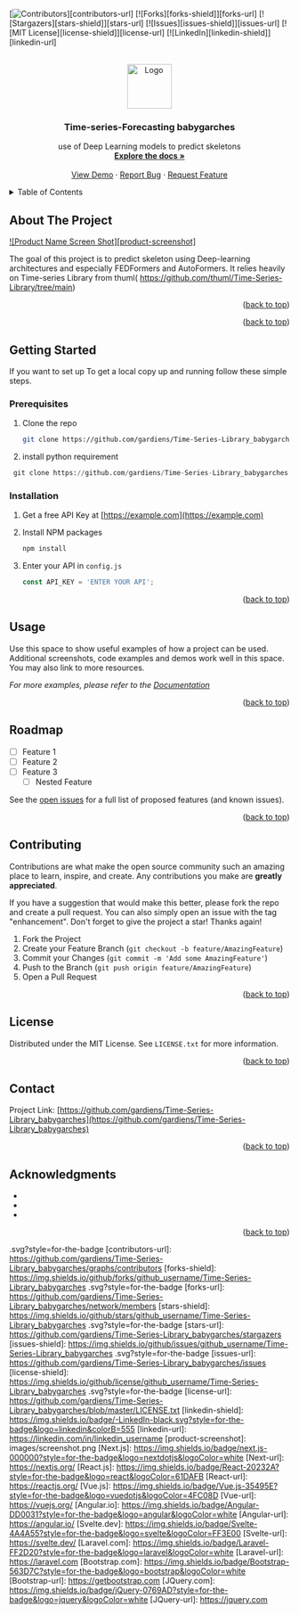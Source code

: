 <!-- Improved compatibility of back to top link: See: https://github.com/othneildrew/Best-README-Template/pull/73 -->
<a name="readme-top"></a>
<!--




<!-- PROJECT SHIELDS -->
<!--
*** I'm using markdown "reference style" links for readability.
*** Reference links are enclosed in brackets [ ] instead of parentheses ( ).
*** See the bottom of this document for the declaration of the reference variables
*** for contributors-url, forks-url, etc. This is an optional, concise syntax you may use.
*** https://www.markdownguide.org/basic-syntax/#reference-style-links
-->
[![Contributors][contributors-shield]][contributors-url]
[![Forks][forks-shield]][forks-url]
[![Stargazers][stars-shield]][stars-url]
[![Issues][issues-shield]][issues-url]
[![MIT License][license-shield]][license-url]
[![LinkedIn][linkedin-shield]][linkedin-url]



<!-- PROJECT LOGO -->
<br />
<div align="center">
  <a href="https://github.com/gardiens/Time-Series-Library_babygarches">
    <img src="images/logo.png" alt="Logo" width="80" height="80">
  </a>

<h3 align="center">Time-series-Forecasting babygarches</h3>

  <p align="center">
    use of Deep Learning models to predict skeletons
    <br />
    <a href="https://github.com/gardiens/Time-Series-Library_babygarches"><strong>Explore the docs »</strong></a>
    <br />
    <br />
    <a href="https://github.com/gardiens/Time-Series-Library_babygarches">View Demo</a>
    ·
    <a href="https://github.com/gardiens/Time-Series-Library_babygarches/issues">Report Bug</a>
    ·
    <a href="https://github.com/gardiens/Time-Series-Library_babygarches/issues">Request Feature</a>
  </p>
</div>



<!-- TABLE OF CONTENTS -->
<details>
  <summary>Table of Contents</summary>
  <ol>
    <li>
      <a href="#about-the-project">About The Project</a>
      <ul>
        <li><a href="#built-with">Built With</a></li>
      </ul>
    </li>
    <li>
      <a href="#getting-started">Getting Started</a>
      <ul>
        <li><a href="#prerequisites">Prerequisites</a></li>
        <li><a href="#installation">Installation</a></li>
      </ul>
    </li>
    <li><a href="#usage">Usage</a></li>
    <li><a href="#roadmap">Roadmap</a></li>
    <li><a href="#contributing">Contributing</a></li>
    <li><a href="#license">License</a></li>
    <li><a href="#contact">Contact</a></li>
    <li><a href="#acknowledgments">Acknowledgments</a></li>
  </ol>
</details>



<!-- ABOUT THE PROJECT -->
## About The Project

[![Product Name Screen Shot][product-screenshot]](https://example.com)

The goal of this project is to predict skeleton using Deep-learning architectures and especially FEDFormers and AutoFormers. It relies heavily on Time-series Library from thuml( https://github.com/thuml/Time-Series-Library/tree/main)
<p align="right">(<a href="#readme-top">back to top</a>)</p>



<p align="right">(<a href="#readme-top">back to top</a>)</p>



<!-- GETTING STARTED -->
## Getting Started
If you want to set up 
To get a local copy up and running follow these simple  steps.

### Prerequisites

1. Clone the repo 

   ```sh
   git clone https://github.com/gardiens/Time-Series-Library_babygarches.git
   ```
2. install python requirement
  ```py
   git clone https://github.com/gardiens/Time-Series-Library_babygarches.git
   ```

### Installation

1. Get a free API Key at [https://example.com](https://example.com)

3. Install NPM packages
   ```sh
   npm install
   ```
4. Enter your API in `config.js`
   ```js
   const API_KEY = 'ENTER YOUR API';
   ```

<p align="right">(<a href="#readme-top">back to top</a>)</p>



<!-- USAGE EXAMPLES -->
## Usage

Use this space to show useful examples of how a project can be used. Additional screenshots, code examples and demos work well in this space. You may also link to more resources.

_For more examples, please refer to the [Documentation](https://example.com)_

<p align="right">(<a href="#readme-top">back to top</a>)</p>



<!-- ROADMAP -->
## Roadmap

- [ ] Feature 1
- [ ] Feature 2
- [ ] Feature 3
    - [ ] Nested Feature

See the [open issues](https://github.com/gardiens/Time-Series-Library_babygarches/issues) for a full list of proposed features (and known issues).

<p align="right">(<a href="#readme-top">back to top</a>)</p>



<!-- CONTRIBUTING -->
## Contributing

Contributions are what make the open source community such an amazing place to learn, inspire, and create. Any contributions you make are **greatly appreciated**.

If you have a suggestion that would make this better, please fork the repo and create a pull request. You can also simply open an issue with the tag "enhancement".
Don't forget to give the project a star! Thanks again!

1. Fork the Project
2. Create your Feature Branch (`git checkout -b feature/AmazingFeature`)
3. Commit your Changes (`git commit -m 'Add some AmazingFeature'`)
4. Push to the Branch (`git push origin feature/AmazingFeature`)
5. Open a Pull Request

<p align="right">(<a href="#readme-top">back to top</a>)</p>



<!-- LICENSE -->
## License

Distributed under the MIT License. See `LICENSE.txt` for more information.

<p align="right">(<a href="#readme-top">back to top</a>)</p>



<!-- CONTACT -->
## Contact


Project Link: [https://github.com/gardiens/Time-Series-Library_babygarches](https://github.com/gardiens/Time-Series-Library_babygarches)

<p align="right">(<a href="#readme-top">back to top</a>)</p>



<!-- ACKNOWLEDGMENTS -->
## Acknowledgments

* []()
* []()
* []()

<p align="right">(<a href="#readme-top">back to top</a>)</p>



<!-- MARKDOWN LINKS & IMAGES -->
<!-- https://www.markdownguide.org/basic-syntax/#reference-style-links -->
[contributors-shield]: https://img.shields.io/github/contributors/github_username/Time-Series-Library_babygarches
.svg?style=for-the-badge
[contributors-url]: https://github.com/gardiens/Time-Series-Library_babygarches/graphs/contributors
[forks-shield]: https://img.shields.io/github/forks/github_username/Time-Series-Library_babygarches
.svg?style=for-the-badge
[forks-url]: https://github.com/gardiens/Time-Series-Library_babygarches/network/members
[stars-shield]: https://img.shields.io/github/stars/github_username/Time-Series-Library_babygarches
.svg?style=for-the-badge
[stars-url]: https://github.com/gardiens/Time-Series-Library_babygarches/stargazers
[issues-shield]: https://img.shields.io/github/issues/github_username/Time-Series-Library_babygarches
.svg?style=for-the-badge
[issues-url]: https://github.com/gardiens/Time-Series-Library_babygarches/issues
[license-shield]: https://img.shields.io/github/license/github_username/Time-Series-Library_babygarches
.svg?style=for-the-badge
[license-url]: https://github.com/gardiens/Time-Series-Library_babygarches/blob/master/LICENSE.txt
[linkedin-shield]: https://img.shields.io/badge/-LinkedIn-black.svg?style=for-the-badge&logo=linkedin&colorB=555
[linkedin-url]: https://linkedin.com/in/linkedin_username
[product-screenshot]: images/screenshot.png
[Next.js]: https://img.shields.io/badge/next.js-000000?style=for-the-badge&logo=nextdotjs&logoColor=white
[Next-url]: https://nextjs.org/
[React.js]: https://img.shields.io/badge/React-20232A?style=for-the-badge&logo=react&logoColor=61DAFB
[React-url]: https://reactjs.org/
[Vue.js]: https://img.shields.io/badge/Vue.js-35495E?style=for-the-badge&logo=vuedotjs&logoColor=4FC08D
[Vue-url]: https://vuejs.org/
[Angular.io]: https://img.shields.io/badge/Angular-DD0031?style=for-the-badge&logo=angular&logoColor=white
[Angular-url]: https://angular.io/
[Svelte.dev]: https://img.shields.io/badge/Svelte-4A4A55?style=for-the-badge&logo=svelte&logoColor=FF3E00
[Svelte-url]: https://svelte.dev/
[Laravel.com]: https://img.shields.io/badge/Laravel-FF2D20?style=for-the-badge&logo=laravel&logoColor=white
[Laravel-url]: https://laravel.com
[Bootstrap.com]: https://img.shields.io/badge/Bootstrap-563D7C?style=for-the-badge&logo=bootstrap&logoColor=white
[Bootstrap-url]: https://getbootstrap.com
[JQuery.com]: https://img.shields.io/badge/jQuery-0769AD?style=for-the-badge&logo=jquery&logoColor=white
[JQuery-url]: https://jquery.com 
